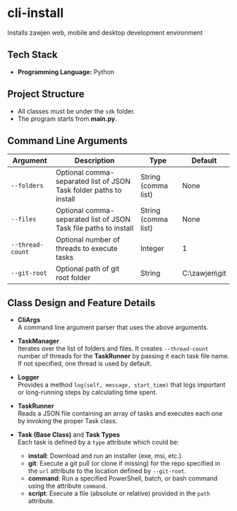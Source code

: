 # cli-install
Installs zawjen web, mobile and desktop development environment

## Tech Stack
- **Programming Language:** Python

## Project Structure
- All classes must be under the `sdk` folder.
- The program starts from **main.py**.

## Command Line Arguments

| Argument         | Description                                                        | Type                | Default       |
| ---------------- | ------------------------------------------------------------------ | ------------------- | ------------- |
| `--folders`      | Optional comma-separated list of JSON Task folder paths to install | String (comma list) | None          |
| `--files`        | Optional comma-separated list of JSON Task file paths to install   | String (comma list) | None          |
| `--thread-count` | Optional number of threads to execute tasks                        | Integer             | 1             |
| `--git-root`     | Optional path of git root folder                                   | String              | C:\zawjen\git |

## Class Design and Feature Details 

- **CliArgs**  
  A command line argument parser that uses the above arguments.

- **TaskManager**  
  Iterates over the list of folders and files. It creates `--thread-count` number of threads for the **TaskRunner** by passing it each task file name. If not specified, one thread is used by default.

- **Logger**  
  Provides a method `log(self, message, start_time)` that logs important or long-running steps by calculating time spent.

- **TaskRunner**  
  Reads a JSON file containing an array of tasks and executes each one by invoking the proper Task class.

- **Task (Base Class)** and **Task Types**  
  Each task is defined by a `type` attribute which could be:  
  - **install**: Download and run an installer (exe, msi, etc.).  
  - **git**: Execute a git pull (or clone if missing) for the repo specified in the `url` attribute to the location defined by `--git-root`.  
  - **command**: Run a specified PowerShell, batch, or bash command using the attribute `command`.  
  - **script**: Execute a file (absolute or relative) provided in the `path` attribute.
